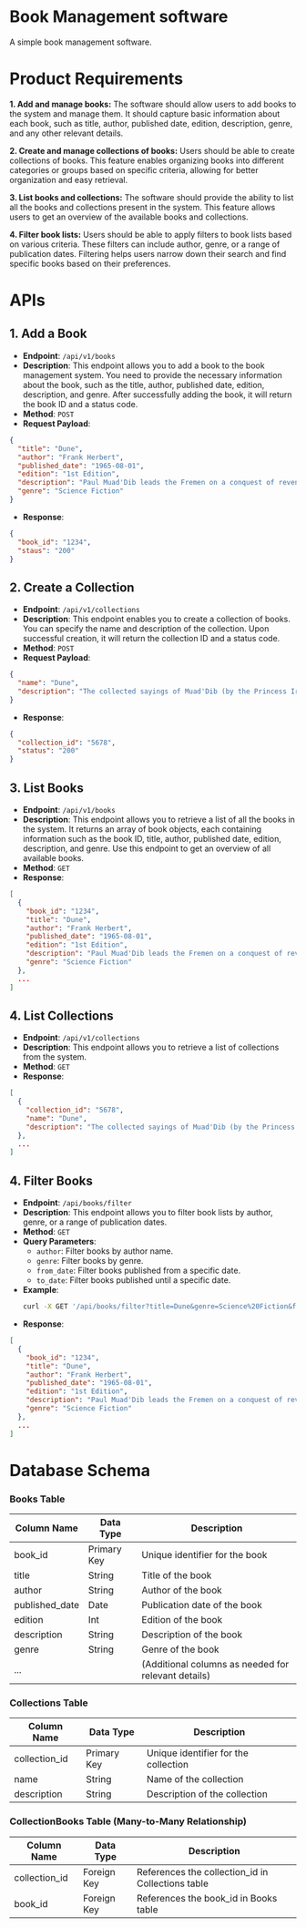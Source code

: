 # Book Management software
A simple book management software.


# Product Requirements

**1. Add and manage books:** The software should allow users to add books to the system and manage them. It should capture basic information about each book, such as title, author, published date, edition, description, genre, and any other relevant details.

**2. Create and manage collections of books:** Users should be able to create collections of books. This feature enables organizing books into different categories or groups based on specific criteria, allowing for better organization and easy retrieval.

**3. List books and collections:** The software should provide the ability to list all the books and collections present in the system. This feature allows users to get an overview of the available books and collections.

**4. Filter book lists:** Users should be able to apply filters to book lists based on various criteria. These filters can include author, genre, or a range of publication dates. Filtering helps users narrow down their search and find specific books based on their preferences.


   
# APIs

## 1. Add a Book

- **Endpoint**: `/api/v1/books`
- **Description**: This endpoint allows you to add a book to the book management system. You need to provide the necessary information about the book, such as the title, author, published date, edition, description, and genre. After successfully adding the book, it will return the book ID and a status code.
- **Method**: `POST`
- **Request Payload**: 
```json
{
  "title": "Dune",
  "author": "Frank Herbert",
  "published_date": "1965-08-01",
  "edition": "1st Edition",
  "description": "Paul Muad'Dib leads the Fremen on a conquest of revenge",
  "genre": "Science Fiction"
}
```
- **Response**:
```json
{
  "book_id": "1234",
  "staus": "200"
}

```

## 2. Create a Collection

- **Endpoint**: `/api/v1/collections`
- **Description**: This endpoint enables you to create a collection of books. You can specify the name and description of the collection. Upon successful creation, it will return the collection ID and a status code.
- **Method**: `POST`
- **Request Payload**:
```json
{
  "name": "Dune",
  "description": "The collected sayings of Muad'Dib (by the Princess Irulan)."
}
```
- **Response**:

```json
{
  "collection_id": "5678",
  "status": "200"
}

```
## 3. List Books

- **Endpoint**: `/api/v1/books`
- **Description**: This endpoint allows you to retrieve a list of all the books in the system. It returns an array of book objects, each containing information such as the book ID, title, author, published date, edition, description, and genre. Use this endpoint to get an overview of all available books.
- **Method**: `GET`
- **Response**:
```json
[
  {
    "book_id": "1234",
    "title": "Dune",
    "author": "Frank Herbert",
    "published_date": "1965-08-01",
    "edition": "1st Edition",
    "description": "Paul Muad'Dib leads the Fremen on a conquest of revenge",
    "genre": "Science Fiction"
  },
  ...
]
```

## 4. List Collections
- **Endpoint**: `/api/v1/collections`
- **Description**: This endpoint allows you to retrieve a list of collections from the system.
- **Method**: `GET`
- **Response**:

```json
[
  {
    "collection_id": "5678",
    "name": "Dune",
    "description": "The collected sayings of Muad'Dib (by the Princess Irulan)."
  },
  ...
]
```

## 4. Filter Books
- **Endpoint**: `/api/books/filter`
- **Description**: This endpoint allows you to filter book lists by author, genre, or a range of publication dates.
- **Method**: `GET`
- **Query Parameters**:
  - `author`: Filter books by author name.
  - `genre`: Filter books by genre.
  - `from_date`: Filter books published from a specific date.
  - `to_date`: Filter books published until a specific date.
- **Example**:
  ```bash
  curl -X GET '/api/books/filter?title=Dune&genre=Science%20Fiction&from_date=1960-01-01&to_date=1970-12-31'

  ```
- **Response**:
```json
[
  {
    "book_id": "1234",
    "title": "Dune",
    "author": "Frank Herbert",
    "published_date": "1965-08-01",
    "edition": "1st Edition",
    "description": "Paul Muad'Dib leads the Fremen on a conquest of revenge",
    "genre": "Science Fiction"
  },
  ...
]

```

# Database Schema

### Books Table

| Column Name     | Data Type    | Description                                    |
| --------------- | -------------| ---------------------------------------------- |
| book_id         | Primary Key  | Unique identifier for the book                  |
| title           |  String      | Title of the book                              |
| author          |   String     | Author of the book                             |
| published_date  |   Date       | Publication date of the book                    |
| edition         |    Int       | Edition of the book                             |
| description     |    String    | Description of the book                         |
| genre           |    String    | Genre of the book                               |
| ...             |              | (Additional columns as needed for relevant details) |

### Collections Table

| Column Name     | Data Type    | Description                                    |
| --------------- | -------------| ---------------------------------------------- |
| collection_id   | Primary Key  | Unique identifier for the collection            |
| name            |  String      | Name of the collection                          |
| description     |  String      | Description of the collection                   |

### CollectionBooks Table (Many-to-Many Relationship)

| Column Name     | Data Type    | Description                                    |
| --------------- | -------------| ---------------------------------------------- |
| collection_id   | Foreign Key  | References the collection_id in Collections table|
| book_id         | Foreign Key  | References the book_id in Books table           |
